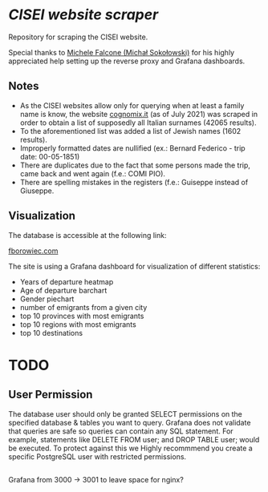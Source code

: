 # *CISEI website scraper*

Repository for scraping the CISEI website.

Special thanks to [Michele Falcone (Michał Sokołowski)](https://github.com/Sokolowski-Michal-Piotr)
for his highly appreciated help setting up the reverse proxy and Grafana dashboards.

## Notes

* As the CISEI websites allow only for querying when at least a family name is know,
    the website [cognomix.it](cognomix.it) (as of July 2021) was scraped in order
    to obtain a list of supposedly all Italian surnames (42065 results).
* To the aforementioned list was added a list of Jewish names (1602 results).
* Improperly formatted dates are nullified (ex.: Bernard Federico - trip date: 00-05-1851)
* There are duplicates due to the fact that some persons made the trip,
    came back and went again (f.e.: COMI PIO).
* There are spelling mistakes in the registers (f.e.: Guiseppe instead of Giuseppe.

## Visualization

The database is accessible at the following link:

[fborowiec.com](https://www.fborowiec.com)

The site is using a Grafana dashboard for visualization of different statistics:

* Years of departure heatmap
* Age of departure barchart
* Gender piechart
* number of emigrants from a given city
* top 10 provinces with most emigrants
* top 10 regions with most emigrants
* top 10 destinations

# TODO

## User Permission

The database user should only be granted SELECT permissions on the specified database & tables you want to query.
Grafana does not validate that queries are safe so queries can contain any SQL statement.
For example, statements like DELETE FROM user; and DROP TABLE user; would be executed.
To protect against this we Highly recommmend you create a specific PostgreSQL user with restricted permissions.

##
Grafana from 3000 -> 3001 to leave space for nginx?
